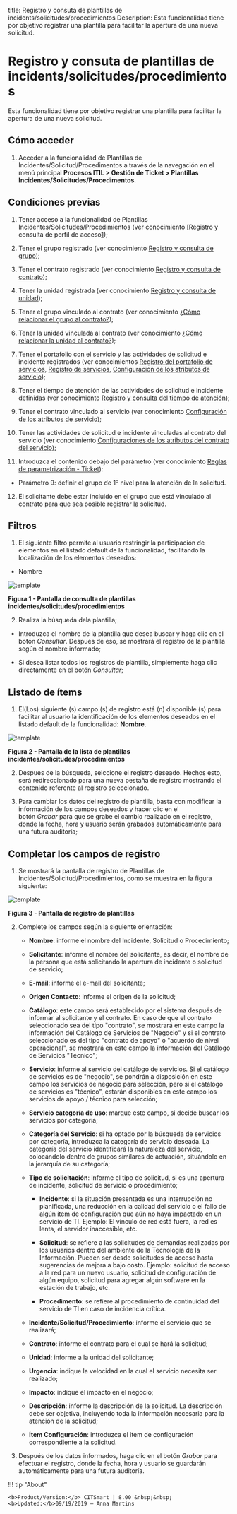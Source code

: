 title: Registro y consuta de plantillas de incidents/solicitudes/procedimientos
Description: Esta funcionalidad tiene por objetivo registrar una plantilla para facilitar la apertura de una nueva solicitud.

# Registro y consuta de plantillas de incidents/solicitudes/procedimientos

Esta funcionalidad tiene por objetivo registrar una plantilla para facilitar la
apertura de una nueva solicitud.

Cómo acceder
------------

1.  Acceder a la funcionalidad de Plantillas de
    Incidentes/Solicitud/Procedimentos a través de la navegación en el menú
    principal **Procesos ITIL > Gestión de Ticket > Plantillas
    Incidentes/Solicitudes/Procedimentos**.

Condiciones previas
-------------------

1.  Tener acceso a la funcionalidad de Plantillas
    Incidentes/Solicitudes/Procedimientos (ver conocimiento [Registro y consulta
    de perfil de acceso[1]);

2.  Tener el grupo registrado (ver conocimiento [Registro y consulta de grupo][2]);

3.  Tener el contrato registrado (ver conocimiento [Registro y consulta de
    contrato][3]);

4.  Tener la unidad registrada (ver conocimiento [Registro y consulta de
    unidad][4]);

5.  Tener el grupo vinculado al contrato (ver conocimiento [¿Cómo relacionar el
    grupo al contrato?][5]);

6.  Tener la unidad vinculada al contrato (ver conocimiento [¿Cómo relacionar la
    unidad al contrato?][6]);

7.  Tener el portafolio con el servicio y las actividades de solicitud e
    incidente registrados (ver conocimientos [Registro del portafolio de
    servicios][7], [Registro de servicios][8], [Configuración de los atributos de
    servicio][9]);

8.  Tener el tiempo de atención de las actividades de solicitud e incidente
    definidas (ver conocimiento [Registro y consulta del tiempo de atención][10]);

9.  Tener el contrato vinculado al servicio (ver conocimiento [Configuración de
    los atributos de servicio][11]);

10. Tener las actividades de solicitud e incidente vinculadas al contrato del
    servicio (ver conocimiento [Configuraciones de los atributos del contrato
    del servicio][12]);

11. Introduzca el contenido debajo del parámetro (ver conocimiento [Reglas de
    parametrización - Ticket][13]):

   -   Parámetro 9: definir el grupo de 1º nivel para la atención de la solicitud.

12.  El solicitante debe estar incluido en el grupo que está vinculado al
    contrato para que sea posible registrar la solicitud.

Filtros
-------

1.  El siguiente filtro permite al usuario restringir la participación de
    elementos en el listado default de la funcionalidad, facilitando la
    localización de los elementos deseados:

  -   Nombre

   ![template](images/template-incident-1.png)
   
   **Figura 1 - Pantalla de consulta de plantillas incidentes/solicitudes/procedimientos**

2.  Realiza la búsqueda dela plantilla;

   -   Introduzca el nombre de la plantilla que desea buscar y haga clic en el
    botón *Consultar*. Después de eso, se mostrará el registro de la plantilla
    según el nombre informado;

   -   Si desea listar todos los registros de plantilla, simplemente haga clic
    directamente en el botón *Consultar*;

Listado de ítems
----------------

1.  El(Los) siguiente (s) campo (s) de registro está (n) disponible (s) para
    facilitar al usuario la identificación de los elementos deseados en el
    listado default de la funcionalidad: **Nombre**.
   
   ![template](images/template-incident-2.png)
   
   **Figura 2 - Pantalla de la lista de plantillas incidentes/solicitudes/procedimientos**

2.  Despues de la búsqueda, selccione el registro deseado. Hechos esto, será
    redireccionado para una nueva pestaña de registro mostrando el contenido
    referente al registro seleccionado.

3.  Para cambiar los datos del registro de plantilla, basta con modificar la
    información de los campos deseados y hacer clic en el botón *Grabar* para
    que se grabe el cambio realizado en el registro, donde la fecha, hora y
    usuario serán grabados automáticamente para una futura auditoría;

Completar los campos de registro
--------------------------------

1.  Se mostrará la pantalla de registro de Plantillas de
    Incidentes/Solicitud/Procedimientos, como se muestra en la figura siguiente:

   ![template](images/template-incident-3.png)
   
   **Figura 3 - Pantalla de registro de plantillas**

2.  Complete los campos según la siguiente orientación:

    -   **Nombre**: informe el nombre del Incidente, Solicitud o Procedimiento;

    -   **Solicitante**: informe el nombre del solicitante, es decir, el nombre de
    la persona que está solicitando la apertura de incidente o solicitud de
    servicio;

    -   **E-mail**: informe el e-mail del solicitante;

    -   **Origen Contacto**: informe el origen de la solicitud;

    -   **Catálogo**: este campo será establecido por el sistema después de informar
    al solicitante y el contrato. En caso de que el contrato seleccionado sea
    del tipo "contrato", se mostrará en este campo la información del Catálogo
    de Servicios de "Negocio" y si el contrato seleccionado es del tipo
    "contrato de apoyo" o "acuerdo de nivel operacional", se mostrará en este
    campo la información del Catálogo de Servicios "Técnico";

    -   **Servicio**: informe al servicio del catálogo de servicios. Si el catálogo
    de servicios es de "negocio", se pondrán a disposición en este campo los
    servicios de negocio para selección, pero si el catálogo de servicios es
    "técnico", estarán disponibles en este campo los servicios de apoyo /
    técnico para selección;

    -   **Servicio categoría de uso**: marque este campo, si decide buscar los
    servicios por categoría;

    -   **Categoría del Servicio**: si ha optado por la búsqueda de servicios por
    categoría, introduzca la categoría de servicio deseada. La categoría del
    servicio identificará la naturaleza del servicio, colocándolo dentro de
    grupos similares de actuación, situándolo en la jerarquía de su categoría;

    -   **Tipo de solicitación**: informe el tipo de solicitud, si es una apertura de incidente, solicitud de servicio o procedimiento;

        -   **Incidente**: si la situación presentada es una interrupción no
            planificada, una reducción en la calidad del servicio o el fallo de
            algún ítem de configuración que aún no haya impactado en un servicio de
            TI. Ejemplo: El vínculo de red está fuera, la red es lenta, el servidor
            inaccesible, etc.

        -   **Solicitud**: se refiere a las solicitudes de demandas realizadas por
            los usuarios dentro del ambiente de la Tecnología de la Información.
            Pueden ser desde solicitudes de acceso hasta sugerencias de mejora a
            bajo costo. Ejemplo: solicitud de acceso a la red para un nuevo usuario,
            solicitud de configuración de algún equipo, solicitud para agregar algún
            software en la estación de trabajo, etc.

        -   **Procedimento**: se refiere al procedimiento de continuidad del
            servicio de TI en caso de incidencia crítica.

    -   **Incidente/Solicitud/Procedimiento**: informe el servicio que se realizará;

    -   **Contrato**: informe el contrato para el cual se hará la solicitud;

    -   **Unidad**: informe a la unidad del solicitante;

    -   **Urgencia**: indique la velocidad en la cual el servicio necesita ser
    realizado;

    -   **Impacto**: indique el impacto en el negocio;

    -   **Descripción**: informe la descripción de la solicitud. La descripción debe
    ser objetiva, incluyendo toda la información necesaria para la atención de
    la solicitud;

    -   **Ítem Configuración**: introduzca el item de configuración correspondiente
    a la solicitud.

3.  Después de los datos informados, haga clic en el botón *Grabar* para
    efectuar el registro, donde la fecha, hora y usuario se guardarán
    automáticamente para una futura auditoría.


[1]:/es-es/citsmart-platform-7/initial-settings/access-settings/profile/user-profile.html
[2]:/es-es/citsmart-platform-7/initial-settings/access-settings/user/group.html
[3]:/es-es/citsmart-platform-7/additional-features/contract-management/use/register-contract.html
[4]:/es-es/citsmart-platform-7/plataform-administration/region-and-language/register-unit.html
[5]:/en-us/citsmart-platform-7/processes/tickets/relate-group.html
[6]:/en-us/citsmart-platform-7/processes/tickets/relate-unit.html
[7]:/es-es/citsmart-platform-7/processes/portfolio-and-catalog/register.html
[8]:/es-es/citsmart-platform-7/processes/portfolio-and-catalog/services.html
[9]:/es-es/citsmart-platform-7/processes/portfolio-and-catalog/configure-service-attribute.html
[10]:/es-es/citsmart-platform-7/processes/service-level/time-attendance.html
[11]:/es-es/citsmart-platform-7/processes/portfolio-and-catalog/configure-service-attribute.html
[12]:/es-es/citsmart-platform-7/processes/portfolio-and-catalog/contract-attributes.html
[13]:/es-es/citsmart-platform-7/plataform-administration/parameters-list/parametrizaion-ticket.html


!!! tip "About"

    <b>Product/Version:</b> CITSmart | 8.00 &nbsp;&nbsp;
    <b>Updated:</b>09/19/2019 – Anna Martins
